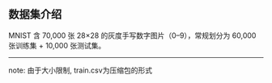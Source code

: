 ## 数据集介绍

MNIST 含 70,000 张 28×28 的灰度手写数字图片（0–9），常规划分为 60,000 张训练集 + 10,000 张测试集。

---
note: 由于大小限制, train.csv为压缩包的形式
